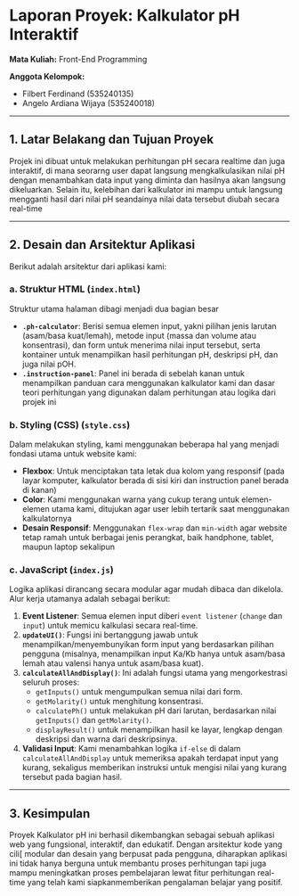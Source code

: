 # Laporan Proyek: Kalkulator pH Interaktif

**Mata Kuliah:** Front-End Programming

**Anggota Kelompok:**
- Filbert Ferdinand (535240135)
- Angelo Ardiana Wijaya (535240018)

---

## 1. Latar Belakang dan Tujuan Proyek

Projek ini dibuat untuk melakukan perhitungan pH secara realtime dan juga interaktif, di mana seorarng user dapat langsung mengkalkulasikan nilai pH dengan menambahkan data input yang diminta dan hasilnya akan langsung dikeluarkan. Selain itu, kelebihan dari kalkulator ini mampu untuk langsung mengganti hasil dari nilai pH seandainya nilai data tersebut diubah secara real-time

---

## 2. Desain dan Arsitektur Aplikasi

Berikut adalah arsitektur dari aplikasi kami:

### a. Struktur HTML (`index.html`)
Struktur utama halaman dibagi menjadi dua bagian besar
- **`.ph-calculator`**: Berisi semua elemen input, yakni pilihan jenis larutan (asam/basa kuat/lemah), metode input (massa dan volume atau konsentrasi), dan form untuk menerima nilai input tersebut, serta kontainer untuk menampilkan hasil perhitungan pH, deskripsi pH, dan juga nilai pOH.
- **`.instruction-panel`**: Panel ini berada di sebelah kanan untuk menampilkan panduan cara menggunakan kalkulator kami dan dasar teori perhitungan yang digunakan dalam perhitungan atau logika dari projek ini

### b. Styling (CSS) (`style.css`)
Dalam melakukan styling, kami menggunakan beberapa hal yang menjadi fondasi utama untuk website kami:
- **Flexbox**: Untuk menciptakan tata letak dua kolom yang responsif (pada layar komputer, kalkulator berada di sisi kiri dan instruction panel berada di kanan)
- **Color**: Kami menggunakan warna yang cukup terang untuk elemen-elemen utama kami, ditujukan agar user lebih tertarik saat menggunakan kalkulatornya
- **Desain Responsif**: Menggunakan `flex-wrap` dan `min-width` agar website tetap ramah untuk berbagai jenis perangkat, baik handphone, tablet, maupun laptop sekalipun

### c. JavaScript (`index.js`)
Logika aplikasi dirancang secara modular agar mudah dibaca dan dikelola. Alur kerja utamanya adalah sebagai berikut:
1.  **Event Listener**: Semua elemen input diberi `event listener` (`change` dan `input`) untuk memicu kalkulasi secara real-time.
2.  **`updateUI()`**: Fungsi ini bertanggung jawab untuk menampilkan/menyembunyikan form input yang berdasarkan pilihan pengguna (misalnya, menampilkan input Ka/Kb hanya untuk asam/basa lemah atau valensi hanya untuk asam/basa kuat).
3.  **`calculateAllAndDisplay()`**: Ini adalah fungsi utama yang mengorkestrasi seluruh proses:
    - `getInputs()` untuk mengumpulkan semua nilai dari form.
    - `getMolarity()` untuk menghitung konsentrasi.
    - `calculatePh()` untuk melakukan pH dari larutan, berdasarkan nilai `getInputs()` dan `getMolarity()`.
    - `displayResult()` untuk menampilkan hasil ke layar, lengkap dengan deskripsi dan warna dari deskripsinya.
4.  **Validasi Input**: Kami menambahkan logika `if-else` di dalam `calculateAllAndDisplay` untuk memeriksa apakah terdapat input yang kurang, sekaligus memberikan instruksi untuk mengisi nilai yang kurang tersebut pada bagian hasil.

---

## 3. Kesimpulan

Proyek Kalkulator pH ini berhasil dikembangkan sebagai sebuah aplikasi web yang fungsional, interaktif, dan edukatif. Dengan arsitektur kode yang cili[ modular dan desain yang berpusat pada pengguna, diharapkan aplikasi ini tidak hanya berguna untuk membantu proses perhitungan tapi juga mampu meningkatkan proses pembelajaran lewat fitur perhitungan real-time yang telah kami siapkanmemberikan pengalaman belajar yang positif.
